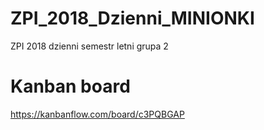 # ZPI_2018_Dzienni_MINIONKI
ZPI 2018 dzienni semestr letni grupa 2

# Kanban board
https://kanbanflow.com/board/c3PQBGAP
